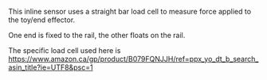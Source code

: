 This inline sensor uses a straight bar load cell to measure force applied to the toy/end effector.

One end is fixed to the rail, the other floats on the rail.

The specific load cell used here is https://www.amazon.ca/gp/product/B079FQNJJH/ref=ppx_yo_dt_b_search_asin_title?ie=UTF8&psc=1